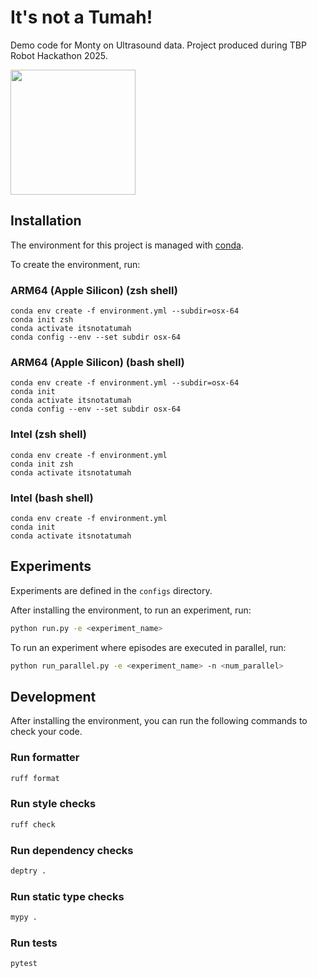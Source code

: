 # It's not a Tumah!

Demo code for Monty on Ultrasound data. Project produced during TBP Robot Hackathon 2025.

<img src="https://ih1.redbubble.net/image.926924257.3854/bg,f8f8f8-flat,750x,075,f-pad,750x1000,f8f8f8.jpg" width="200">

## Installation

The environment for this project is managed with [conda](https://www.anaconda.com/download/success).

To create the environment, run:

### ARM64 (Apple Silicon) (zsh shell)
```
conda env create -f environment.yml --subdir=osx-64
conda init zsh
conda activate itsnotatumah
conda config --env --set subdir osx-64
```

### ARM64 (Apple Silicon) (bash shell)
```
conda env create -f environment.yml --subdir=osx-64
conda init
conda activate itsnotatumah
conda config --env --set subdir osx-64
```

### Intel (zsh shell)
```
conda env create -f environment.yml
conda init zsh
conda activate itsnotatumah
```

### Intel (bash shell)
```
conda env create -f environment.yml
conda init
conda activate itsnotatumah
```

## Experiments

Experiments are defined in the `configs` directory.

After installing the environment, to run an experiment, run:

```bash
python run.py -e <experiment_name>
```

To run an experiment where episodes are executed in parallel, run:

```bash
python run_parallel.py -e <experiment_name> -n <num_parallel>
```

## Development

After installing the environment, you can run the following commands to check your code.

### Run formatter

```bash
ruff format
```

### Run style checks

```bash
ruff check
```

### Run dependency checks

```bash
deptry .
```

### Run static type checks

```bash
mypy .
```

### Run tests

```bash
pytest
```
